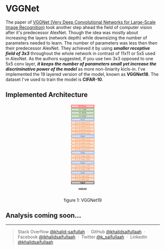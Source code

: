 # VGGNet 

The paper of [VGGNet (Very Deep Convolutional Networks for Large-Scale Image Recognition)](https://arxiv.org/abs/1409.1556) took another step ahead the field of computer vision after it's predecessor AlexNet. Though the idea was mostly about increasing the layers (network depth) while downsizing the number of parameters needed to learn. The number of parameters was less then then their predecessor AlexNet. They achieved it by using **_smaller receptive field of 3x3_** throughout the whole network in contrast of 11x11 or 5x5 used in AlexNet. As the authors suggested, if you use two 3x3 opposed to one 5x5 conv layer, **_it keeps the number of parameters small yet increase the discriminative power of the model_** as more non-liniarity kicls-in. I've implemented the 19 layered version of the model, known as **VGGNet18**. The dataset I've used to train the model is **CIFAR-10**.

## Implemented Architecture

<p align="center">
<img src="./vgg-19-architecture.png" width="15%" height="10%">
<p align="center">figure 1: VGGNet19</p>
</p>

## Analysis coming soon...


---

> Stack Overflow [@khalid-saifullah](https://github.com/khalidsaifullaah) &nbsp;&middot;&nbsp;
> GitHub [@khalidsaifullaah](https://github.com/khalidsaifullaah) &nbsp;&middot;&nbsp;
> Facebook [@ikhalidsaifullaah](https://www.facebook.com/ikhalidsaifullaah/) &nbsp;&middot;&nbsp;
> Twitter [@k_saifullaah](https://twitter.com/k_saifullaah) &nbsp;&middot;&nbsp;
> LinkedIn [@khalidsaifullaah](https://www.linkedin.com/in/khalidsaifullaah/)